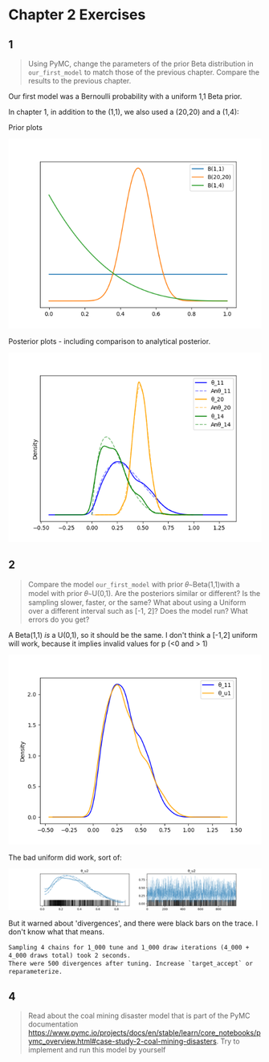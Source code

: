 # Chapter 2 Exercises

## 1

> Using PyMC, change the parameters of the prior Beta distribution in
> `our_first_model` to match those of the previous chapter. Compare
> the results to the previous chapter.

Our first model was a Bernoulli probability with a uniform 1,1 Beta
prior.

In chapter 1, in addition to the (1,1), we also used a (20,20) and a
(1,4):

Prior plots

![](exercises_c2_betas.png)


Posterior plots - including comparison to analytical posterior.


![](exercises_2_1_beta_comparison.png)

## 2

> Compare the model `our_first_model` with prior 𝜃∼Beta(1,1)with a model
> with prior 𝜃∼U(0,1). Are the posteriors similar or different? Is
> the sampling slower, faster, or the same? What about using a Uniform
> over a different interval such as [-1, 2]? Does the model run? What
> errors do you get?

A Beta(1,1) _is_ a U(0,1), so it should be the same. I don't think a
[-1,2] uniform will work, because it implies invalid values for p (<0
and > 1)

![](exercises_2_1_beta_uniform.png)


The bad uniform did work, sort of:

![](exercises_2_1_bad_uniform.png)

But it warned about 'divergences', and there were black bars on the
trace. I don't know what that means.

```
Sampling 4 chains for 1_000 tune and 1_000 draw iterations (4_000 + 4_000 draws total) took 2 seconds.
There were 500 divergences after tuning. Increase `target_accept` or reparameterize.
```

## 4

> Read about the coal mining disaster model that is part of the PyMC
> documentation
> <https://www.pymc.io/projects/docs/en/stable/learn/core_notebooks/pymc_overview.html#case-study-2-coal-mining-disasters>.
> Try to implement and run this model by yourself
